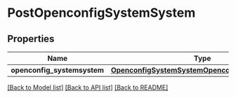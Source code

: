 # PostOpenconfigSystemSystem

## Properties
Name | Type | Description | Notes
------------ | ------------- | ------------- | -------------
**openconfig_systemsystem** | [**OpenconfigSystemSystemOpenconfigsystemsystem**](OpenconfigSystemSystemOpenconfigsystemsystem.md) |  | [optional] 

[[Back to Model list]](../README.md#documentation-for-models) [[Back to API list]](../README.md#documentation-for-api-endpoints) [[Back to README]](../README.md)


